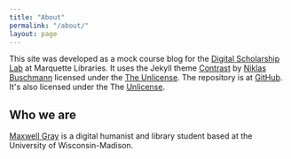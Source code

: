 ```yaml
---
title: "About"
permalink: "/about/"
layout: page
---
```


This site was developed as a mock course blog for the [Digital Scholarship Lab](https://www.marquette.edu/library/digital-scholarship/) at Marquette Libraries. It uses the Jekyll theme [Contrast](https://github.com/niklasbuschmann/contrast) by [Niklas Buschmann](https://niklasbuschmann.github.io/) licensed under the [The Unlicense](https://github.com/niklasbuschmann/contrast/blob/master/UNLICENSE.txt). The repository is at [GitHub](https://github.com/maxgray20/english-3210). It's also licensed under the The [Unlicense](https://github.com/maxgray20/english-3210/blob/master/UNLICENSE.txt).

## Who we are

[Maxwell Gray](https://maxgray20.com) is a digital humanist and library student based at the University of Wisconsin-Madison.
